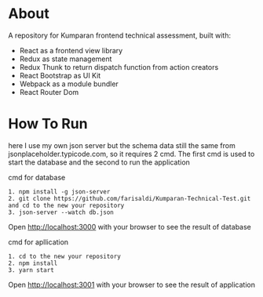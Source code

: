 # About

A repository for Kumparan frontend technical assessment, built with:

- React as a frontend view library
- Redux as state management
- Redux Thunk to return dispatch function from action creators
- React Bootstrap as UI Kit
- Webpack as a module bundler
- React Router Dom


# How To Run

here I use my own json server but the schema data still the same from jsonplaceholder.typicode.com, 
so it requires 2 cmd. The first cmd is used to start the database and the second to run the application

cmd for database
```
1. npm install -g json-server
2. git clone https://github.com/farisaldi/Kumparan-Technical-Test.git and cd to the new your repository
3. json-server --watch db.json 
```
Open [http://localhost:3000](http://localhost:3000) with your browser to see the result of database

cmd for apllication
```
1. cd to the new your repository
2. npm install
3. yarn start
```
Open [http://localhost:3001](http://localhost:3001) with your browser to see the result of application
